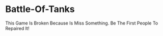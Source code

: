 # Battle-Of-Tanks
This Game Is Broken Because Is Miss Something. Be The First People To Repaired It!
